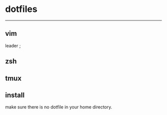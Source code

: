 # dotfiles
----------

## vim
leader ;

## zsh

## tmux

## install
make sure there is no dotfile in your home directory.
